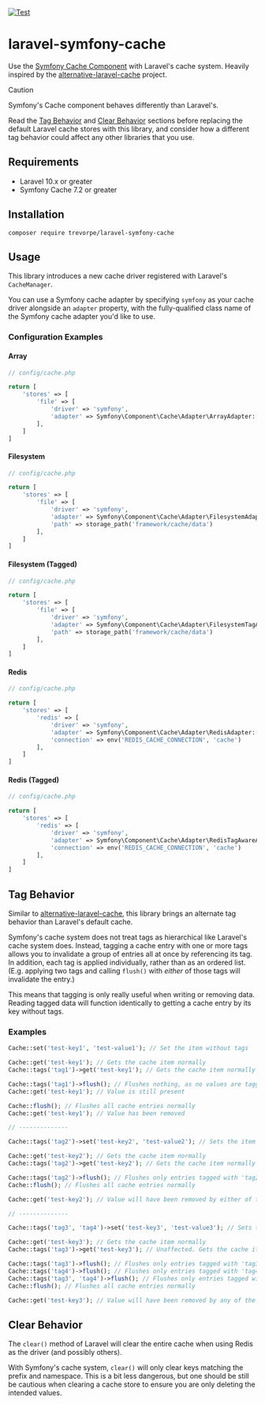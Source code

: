 [![Test](https://github.com/trevorpe/laravel-symfony-cache/actions/workflows/test.yml/badge.svg)](https://github.com/trevorpe/laravel-symfony-cache/actions/workflows/test.yml)

# laravel-symfony-cache

Use the [Symfony Cache Component](https://symfony.com/components/Cache) with Laravel's cache system. Heavily
inspired by the [alternative-laravel-cache](https://github.com/swayok/alternative-laravel-cache)
project.

> [!CAUTION]
> Symfony's Cache component behaves differently than Laravel's.
> 
> Read the [Tag Behavior](#tag-behavior) and [Clear Behavior](#clear-behavior) sections before replacing the default
> Laravel cache stores with this library, and consider how a different tag behavior
> could affect any other libraries that you use.

## Requirements

- Laravel 10.x or greater
- Symfony Cache 7.2 or greater

## Installation

```
composer require trevorpe/laravel-symfony-cache
```

## Usage

This library introduces a new cache driver registered with Laravel's `CacheManager`.

You can use a Symfony cache
adapter by specifying `symfony` as your cache driver alongside an `adapter` property, with the fully-qualified class
name of the Symfony cache adapter you'd like to use.

### Configuration Examples

#### Array

```php
// config/cache.php

return [
    'stores' => [
        'file' => [
            'driver' => 'symfony',
            'adapter' => Symfony\Component\Cache\Adapter\ArrayAdapter::class,
        ],
    ]
]
```

#### Filesystem

```php
// config/cache.php

return [
    'stores' => [
        'file' => [
            'driver' => 'symfony',
            'adapter' => Symfony\Component\Cache\Adapter\FilesystemAdapter::class,
            'path' => storage_path('framework/cache/data')
        ],
    ]
]
```

#### Filesystem (Tagged)

```php
// config/cache.php

return [
    'stores' => [
        'file' => [
            'driver' => 'symfony',
            'adapter' => Symfony\Component\Cache\Adapter\FilesystemTagAwareAdapter::class,
            'path' => storage_path('framework/cache/data')
        ],
    ]
]
```

#### Redis

```php
// config/cache.php

return [
    'stores' => [
        'redis' => [
            'driver' => 'symfony',
            'adapter' => Symfony\Component\Cache\Adapter\RedisAdapter::class,
            'connection' => env('REDIS_CACHE_CONNECTION', 'cache')
        ],
    ]
]
```

#### Redis (Tagged)

```php
// config/cache.php

return [
    'stores' => [
        'redis' => [
            'driver' => 'symfony',
            'adapter' => Symfony\Component\Cache\Adapter\RedisTagAwareAdapter::class,
            'connection' => env('REDIS_CACHE_CONNECTION', 'cache')
        ],
    ]
]
```

## Tag Behavior

Similar to [alternative-laravel-cache](https://github.com/swayok/alternative-laravel-cache), this library brings
an alternate tag behavior than Laravel's default cache.

Symfony's cache system does not treat tags as hierarchical like Laravel's cache system does. Instead,
tagging a cache entry with one or more tags allows you to invalidate a group
of entries all at once by referencing its tag. In addition, each tag is applied
individually, rather than as an ordered list. (E.g. applying two tags and calling `flush()` with _either_ of
those tags will invalidate the entry.)

This means that tagging is only really useful when writing or removing data. Reading tagged data will function
identically to getting a cache entry by its key without tags.

### Examples

```php
Cache::set('test-key1', 'test-value1'); // Set the item without tags

Cache::get('test-key1'); // Gets the cache item normally
Cache::tags('tag1')->get('test-key1'); // Gets the cache item normally (unaffected by tags)

Cache::tags('tag1')->flush(); // Flushes nothing, as no values are tagged.
Cache::get('test-key1'); // Value is still present

Cache::flush(); // Flushes all cache entries normally
Cache::get('test-key1'); // Value has been removed

// --------------

Cache::tags('tag2')->set('test-key2', 'test-value2'); // Sets the item with a tag

Cache::get('test-key2'); // Gets the cache item normally
Cache::tags('tag2')->get('test-key2'); // Gets the cache item normally (unaffected by tags)

Cache::tags('tag2')->flush(); // Flushes only entries tagged with 'tag2'
Cache::flush(); // Flushes all cache entries normally

Cache::get('test-key2'); // Value will have been removed by either of the above flush() calls

// --------------

Cache::tags('tag3', 'tag4')->set('test-key3', 'test-value3'); // Sets the item with a tag

Cache::get('test-key3'); // Gets the cache item normally
Cache::tags('tag3')->get('test-key3'); // Unaffected. Gets the cache item normally

Cache::tags('tag3')->flush(); // Flushes only entries tagged with 'tag3'
Cache::tags('tag4')->flush(); // Flushes only entries tagged with 'tag4'
Cache::tags('tag3', 'tag4')->flush(); // Flushes only entries tagged with 'tag3' _or_ 'tag4'
Cache::flush(); // Flushes all cache entries normally

Cache::get('test-key3'); // Value will have been removed by any of the above flush() calls
```

## Clear Behavior

The `clear()` method of Laravel will clear the entire cache when using Redis as the driver (and possibly others).

With Symfony's cache system, `clear()` will only clear keys matching the prefix and namespace. This is a bit less
dangerous, but one should be still be cautious when clearing a cache store to ensure you are only deleting
the intended values.
